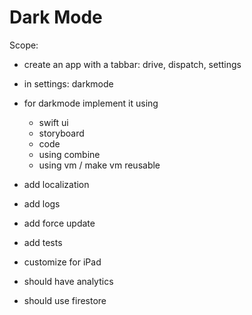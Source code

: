 # Dark Mode
Scope:
- create an app with a tabbar: drive, dispatch, settings
- in settings: darkmode
- for darkmode implement it using
    - swift ui
    - storyboard
    - code
    - using combine
    - using vm / make vm reusable
- add localization
- add logs
- add force update

- add tests


- customize for iPad 

- should have analytics
- should use firestore
